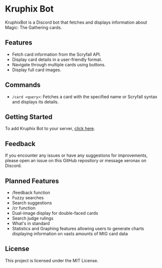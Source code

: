 # Kruphix Bot

KruphixBot is a Discord bot that fetches and displays information about Magic: The Gathering cards.

## Features

- Fetch card information from the Scryfall API.
- Display card details in a user-friendly format.
- Navigate through multiple cards using buttons.
- Display full card images.

## Commands

- `/card <query>`: Fetches a card with the specified name or Scryfall syntax and displays its details.

## Getting Started

To add Kruphix Bot to your server, [click here](<https://discord.com/api/oauth2/authorize?client_id=1099066463236673626&permissions=277025704960&scope=bot%20applications.commands>).

## Feedback

If you encounter any issues or have any suggestions for improvements, please open an issue on this GitHub repository or message xeronax on Discord.

## Planned Features

- /feedback function
- Fuzzy searches
- Search suggestions
- /cr function
- Dual-image display for double-faced cards
- Search judge rulings
- What's in standard
- Statistics and Graphing features allowing users to generate charts displaying information on vasts amounts of MtG card data

## License

This project is licensed under the MIT License.

